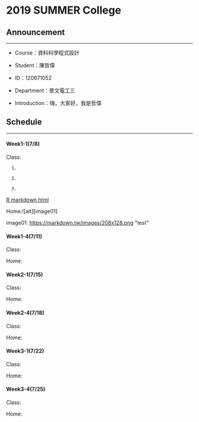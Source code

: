 # 2019 SUMMER College

## Announcement
---
- Course：資料科學程式設計

- Student：陳哲偉

* ID：120671052

* Department：景文電工三

* Introduction：嗨，大家好，我是哲偉

## Schedule
---
#### Week1-1(7/8)

Class:

      1.
      
      2.
      
      3.
   [R markdown html](https://jeff6578.github.io/alan/Week1/RMarkdown.html "test")

Home:![alt][image01]

image01: https://markdown.tw/images/208x128.png "test"

#### Week1-4(7/11)

Class:

Home:

#### Week2-1(7/15)

Class:

Home:

#### Week2-4(7/18)

Class:

Home:

#### Week3-1(7/22)

Class:

Home:

#### Week3-4(7/25)

Class:

Home:
